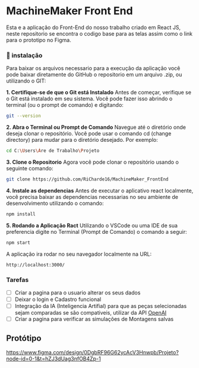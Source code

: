 # MachineMaker Front End

Esta e a aplicação do Front-End do nosso trabalho criado em React JS, neste repositorio se encontra o codigo base para as telas assim como o link para o prototipo no Figma.

### 🔧 instalação

Para baixar os arquivos necessario para a execução da aplicação 
você pode baixar diretamente do GitHub o repositorio em um arquivo .zip, ou utilizando o GIT:

**1. Certifique-se de que o Git está Instalado**
Antes de começar, verifique se o Git está instalado em seu sistema. Você pode fazer isso abrindo o terminal (ou o prompt de comando) e digitando:

```bash
git --version
```

**2. Abra o Terminal ou Prompt de Comando**
Navegue até o diretório onde deseja clonar o repositório. Você pode usar o comando cd (change directory) para mudar para o diretório desejado. Por exemplo:
```bash
cd C:\Users\Áre de Trabalho\Projeto
```

**3. Clone o Repositorio**
Agora você pode clonar o repositório usando o seguinte comando:
```bash
git clone https://github.com/RiCharde16/MachineMaker_FrontEnd
```

**4. Instale as dependencias**
Antes de executar o aplicativo react localmente, você precisa baixar as dependencias necessarias no seu ambiente de desenvolvimento utilizando o comando:
```bash
npm install
```

**5. Rodando a Aplicação Ract**
Utilizando o VSCode ou uma IDE de sua preferencia digite no Terminal (Prompt de Comando) o comando a seguir:

```bash
npm start
```

A aplicação ira rodar no seu navegador localmente na URL:
```
http://localhost:3000/
```

### Tarefas

- [ ] Criar a pagina para o usuario alterar os seus dados
- [ ] Deixar o login e Cadastro funcional
- [ ] Integração da IA (Inteligencia Artifial) para que as peças selecionadas sejam comparadas se são compativeis, utilizar da API [OpenAI](!https://platform.openai.com/docs/quickstart)
- [ ] Criar a pagina para verificar as simulações de Montagens salvas

## Protótipo 

https://www.figma.com/design/0DgbRF96G62ycAcV3Hnwpb/Projeto?node-id=0-1&t=hZJ3dUag3nfOB4Zp-1

